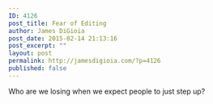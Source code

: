 ```yaml
---
ID: 4126
post_title: Fear of Editing
author: James DiGioia
post_date: 2015-02-14 21:13:16
post_excerpt: ""
layout: post
permalink: http://jamesdigioia.com/?p=4126
published: false
---
```

Who are we losing when we expect people to just step up?